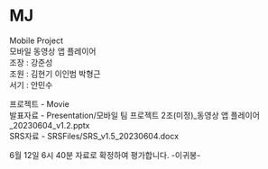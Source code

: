 # MJ
Mobile Project<br/>
모바일 동영상 앱 플레이어<br/>
조장 : 강준성<br/>
조원 : 김현기 이인범 박형근<br/>
서기 : 안민수<br/>

프로젝트 - Movie<br/>
발표자료 - Presentation/모바일 팀 프로젝트 2조(미정)_동영상 앱 플레이어_20230604_v1.2.pptx<br/>
SRS자료 - SRSFiles/SRS_v1.5_20230604.docx<br/>

6월 12일 6시 40분 자료로 확정하여 평가합니다. -이귀봉-

